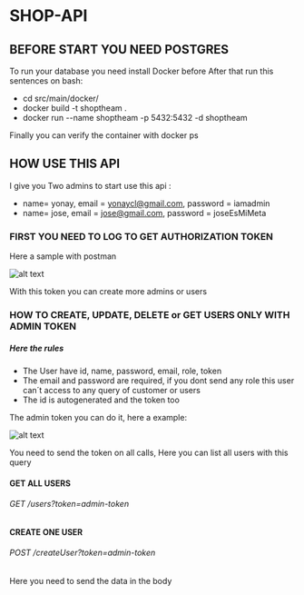 # SHOP-API

## BEFORE START YOU NEED POSTGRES

To run your database you need install Docker before
After that run this sentences on bash:

- cd src/main/docker/
- docker build -t shoptheam .
- docker run --name shoptheam -p 5432:5432 -d shoptheam

Finally you can verify the container with
docker ps

## HOW USE THIS API

I give you Two admins to start use this api :
- name= yonay, email = yonaycl@gmail.com, password = iamadmin
- name= jose, email = jose@gmail.com, password = joseEsMiMeta

### FIRST YOU NEED TO LOG TO GET AUTHORIZATION TOKEN 

Here a sample with postman

![alt text](https://i.gyazo.com/6434d53a73087050ac20f4df1880e513.png)

With this token you can create more admins or users

### HOW TO CREATE, UPDATE, DELETE or GET USERS ONLY WITH ADMIN TOKEN

##### Here the rules
- The User have id, name, password, email, role, token
- The email and password are required, if you dont send any role
this user can´t access to any query of customer or users
- The id is autogenerated and the token too
        
The admin token you can do it, here a example:

![alt text](https://i.gyazo.com/f7d86b96f19a1ed187cfaa3a8ca7dfbd.png)

You need to send the token on all calls,
Here you can list all users with this query


#### GET ALL USERS

###### GET /users?token=admin-token

#### CREATE ONE USER

###### POST /createUser?token=admin-token
Here you need to send the data in the body
